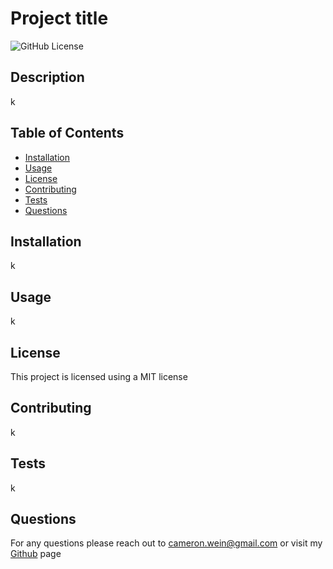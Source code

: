 # Project title
  ![GitHub License](https://img.shields.io/badge/license-MIT-brightgreen.svg)
  ## Description

  k


  ## Table of Contents

  * [Installation](#installation)
  * [Usage](#usage)
  * [License](#license)
  * [Contributing](#contributing)
  * [Tests](#tests)
  * [Questions](#questions)
  
  
  ## Installation

  k


  ## Usage

  k


  ## License

  This project is licensed using a MIT license


  ## Contributing

  k


  ## Tests

  k


  ## Questions

  For any questions please reach out to cameron.wein@gmail.com or visit my [Github](https://github.com/cameronwein/) page 




